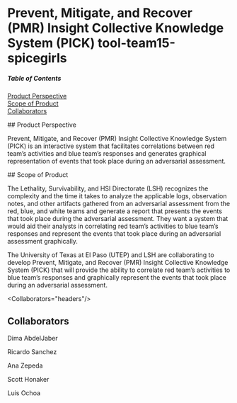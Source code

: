 # Prevent, Mitigate, and Recover (PMR) Insight Collective Knowledge System (PICK) tool-team15-spicegirls

##### Table of Contents  
[Product Perspective](#headers)  
[Scope of Product](#headers)  
[Collaborators](#headers)
  
<Product Perspective="headers"/>
## Product Perspective

Prevent, Mitigate, and Recover (PMR) Insight Collective Knowledge System (PICK) is an interactive system that facilitates correlations between red team’s activities and blue team’s responses and generates graphical representation of events that took place during an adversarial assessment.  

<Scope of Product="headers"/>
## Scope of Product

The Lethality, Survivability, and HSI Directorate (LSH) recognizes the complexity and the time it takes to analyze the applicable logs, observation notes, and other artifacts gathered from an adversarial assessment from the red, blue, and white teams and generate a report that presents the events that took place during the adversarial assessment.  They want a system that would aid their analysts in correlating red team’s activities to blue team’s responses and represent the events that took place during an adversarial assessment graphically.  

The University of Texas at El Paso (UTEP) and LSH are collaborating to develop Prevent, Mitigate, and Recover (PMR) Insight Collective Knowledge System (PICK) that will provide the ability to correlate red team’s activities to blue team’s responses and graphically represent the events that took place during an adversarial assessment. 

<Collaborators="headers"/>
## Collaborators

Dima AbdelJaber

Ricardo Sanchez

Ana Zepeda

Scott Honaker

Luis Ochoa
